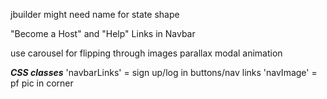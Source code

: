 jbuilder might need name for state shape

"Become a Host" and "Help" Links in Navbar

use carousel for flipping through images
parallax
modal animation 


***CSS classes***
'navbarLinks' = sign up/log in buttons/nav links
'navImage' = pf pic in corner
